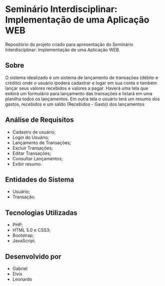 # Seminário Interdisciplinar: Implementação de uma Aplicação WEB
  Repositório do projeto criado para apresentação do Seminário Interdisciplinar: Implementação de uma Aplicação WEB.
## Sobre
  O sistema idealizado é um sistema de lançamento de transações (débito e crédito) onde o usuário ipoderá cadastrar e logar em sua conta e também lançar seus valores recebidos e valores a pagar.
  Haverá uma tela que exibirá um formulário para lançamento das transações e listará em uma planilha todos os lançamentos.
  Em outra tela o usuário terá um resumo dos gastos, recebidos e um saldo (Recebidos - Gasto) dos lançamentos
##  Análise de Requisitos
  - Cadastro de usuário;
  - Login do Usuário;
  - Lançamento de Transações;
  - Excluir Transações;
  - Editar Transações;
  - Consultar Lançamentos;
  - Exibir resumo.

## Entidades do Sistema
  - Usuário;
  - Transação.

## Tecnologias Utilizadas
  - PHP;
  - HTML 5.0 e CSS3;
  - Bootstrap;
  - JavaScript.

## Desenvolvido por
  - Gabriel
  - Elvis
  - Leonardo
